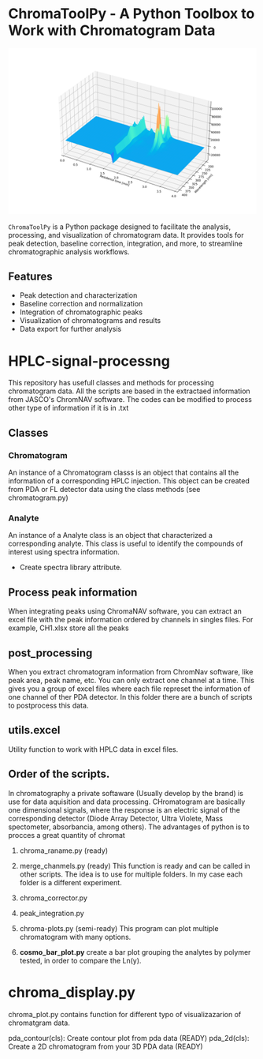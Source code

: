 # ChromaToolPy - A Python Toolbox to Work with Chromatogram Data

![ChromatoPy Logo](Images/logo.png)  <!-- You can add a logo or image here -->

`ChromaToolPy` is a Python package designed to facilitate the analysis, processing, and visualization of chromatogram data. It provides tools for peak detection, baseline correction, integration, and more, to streamline chromatographic analysis workflows.

## Features

- Peak detection and characterization
- Baseline correction and normalization
- Integration of chromatographic peaks
- Visualization of chromatograms and results
- Data export for further analysis



# HPLC-signal-processng
This repository has usefull classes and methods for processing chromatogram data. All the scripts are based in the extractaed information from JASCO's ChromNAV software. The codes can be modified to process other type of information if it is in .txt

## Classes
### **Chromatogram** 
An instance of a Chromatogram classs is an object that contains all the information of a corresponding HPLC injection. This object can be created from PDA or FL detector data using the class methods (see chromatogram.py)

### **Analyte**
An instance of a Analyte class is an object that characterized a corresponding analyte. This class is useful to identify the compounds of interest using spectra information. 

* Create spectra library attribute. 

## Process peak information
When integrating peaks using ChromaNAV software, you can extract an excel file with the peak information ordered by channels in singles files. For example, CH1.xlsx store all the peaks 


## post_processing
When you extract chromatogram information from ChromNav software, like peak area, peak name, etc. You can only extract one channel at a time. This gives you a group of excel files where each file represet the information of one channel of ther PDA detector. In this folder there are a bunch of scripts to postprocess this data. 

## utils.excel
Utility function to work with HPLC data in excel files.

## Order of the scripts.
In chromatography a private softaware (Usually develop by the brand) is use for
data aquisition and data processing. CHromatogram are basically one dimensional 
signals, where the response is an electric signal of the corresponding detector
(Diode Array Detector, Ultra Violete, Mass spectometer, absorbancia, among 
others). The advantages of python is to procces a great quantity of chromat

1. chroma_raname.py (ready)
    
2. merge_chanmels.py (ready)
    This function is ready and can be called in other scripts. The idea is to use 
    for multiple folders. In my case each folder is a different experiment.

3. chroma_corrector.py 

4. peak_integration.py

5. chroma-plots.py (semi-ready)
    This program can plot multiple chromatogram with many options. 

6. **cosmo_bar_plot.py** create a bar plot grouping the analytes by polymer tested, in order to compare the Ln(y). 



# chroma_display.py

chroma_plot.py contains function for different typo of visualizazarion of
chromatgram data. 

pda_contour(cls): Create contour plot from pda data (READY)
pda_2d(cls): Create a 2D chromatogram from your 3D PDA data  (READY)

